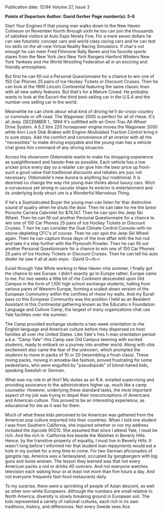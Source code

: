 Publication date: 12/94
Volume 27, Issue 3

**Points of Departure**
**Author: David Gerber**
**Page number(s): 5-6**

Start Your Engines 
If that young man walks down to the New Haven Coliseum on November fourth through sixth he too can join the thousands of satisfied visitors at Auto Expo Ninety Five. For a mere seven dollars he can see futuristic concept cars and world class racing cars and he can test his skills on the all-new Virtual Reality Racing Simulators. If char's not enough he can meer Fred Flinmone Rally Raven and his favorite sports stares from the New York Jers New York Rangers Hanford Whalers New York Yankees and rhe World Wrestling Federation all in an excicing and friendly armosphere. 

But first he can fill out a Personal Quesrionnaire for a chance to win one of 150 Car Phones 25 pairs of Ice Hockey Tickets or Discount Cruises. Then he can look at the 1995 Lincoln Continental featuring the same classic lines with all new safety features. But that's for a Mature Crowd. He probably wants to look at the Escort-the third best-selling car in the U.S.A and the number-one selling car in the world. 

Meanwhile he can chink abour what kind of driving he'll do-cross-country or commute or off-road. The Wagoneer 2000 is perfect for all of rhese. It's all Jeep. 
DECEMBER 1., 1994 
It's outfitted with an Omni-Trac All-Wheel Drive System. A 5.2 litre 220 horsepower engine moves the Wagoneer 2000 while Anri-Lock Disk Brakes with Engine-Modulated Traction Control bring ir to sure stops. Add rhe comfort and convenience of an inrerior with all the "necessities" to make driving enjoyable and the young man has a vehicle chat gives him command of any driving siruacion. 

Across the showroom Oldsmobile wants to make his shopping experience as suaightforward and hassle-free as possible. Each vehicle has a low sricker price every day so a retailer can give him rhe besr price up front-such a good value that traditional discounts and rebates are jusc not necessary. Oldsmobile's new Aurora is anything bur rradirional. It is desrined co change the way rhe young man thinks about luxury cars. Wich a curvaceous yet strong m uscular shape its exrerior is entertainment and its underlying body struct ure is a Wonderful Marvelous Thing. 

If he's a Sophisticated Buyer the young man can listen for thar distinctive sound of qualiry when he shuts the door. Then he can take ho me the laresr Porsche Carrera Cabriolet for $74,147. Then he can spin the Jeep Ski Wheel. Then he can fill out another Personal Questionnaire for a chance to win one of 150 Car Phones 25 pairs of Ice Hockey Tickets or Discount Cruises. T hen he can consider the Dual Climate Control Console-with no ozone-depleting CFC's of course. Then he can spin the Jeep Ski Wheel again. Then he can capture those days of the love affair with the hot rod and take it a step further with the Plymouth Prowler. Then he can fill out another Personal Questionnaire for a chance to win one of 150 Car Phones 25 pairs of Ice Hockey Tickets or Discount Cruises. Then he can tell his auto dealer he saw it all at auto expo. 
-David G~rb~r 

Eurail through Yale 
While working in New Haven chis summer, I finally got the chance to see Europe. I didn't exactly go to Europe rather, Europe came to me. For two weeks a little bit of rhe Continent descended upon Old Campus in the form of 1,100 high school exchange students, hailing from various pares of Wesrern Europe, forming a scaled-down version of the European Communiry within the confines of rhese Ivy walls. And my Eurail pass co this European Community was the position I held as an Resident Assistant in this Continental gathering known as the Educatio n Foundation Language and Culture Camp, the largest of many organizations chat use Yale facilities over rhe summer. 

The Camp provided exchange students a two-week orientation to rhe English language and American culture before rhey dispersed co host families all over rhe United States. Like Yale's fres h man orientation period- a.k.a. "Camp Yale"-this Camp saw Old Campus teeming with excited studenrs, ready to embark on a journey into another world. Along with chis excitement also came the fear of the unknown, which prompted the studenrs to move in packs of 10 or 20 (resembling a frosh class). These roving packs, moving in amoeba-like fashion, proved frustrating for some pedestrians, who were engulfed by "pseudopods" of blond-haired kids, speaking Swedish or German. 

What was my role in all this? My duties as an R.A. entailed supervising and providing assisrance to the administrators higher up, much like a camp counselor. However, underlying these standard tasks, the most important aspect of my job was trying to dispel their misconceptions of Americans and American culture. This proved to be an interesting experience, as educational for me as it was for them. 

Much of what these kids perceived to be American was gathered from the American pop culture imported into their countries. When I told one student I was from Southern California, she inquired whether or nor my address included the zipcode 90210. She assumed that since I attend Yale, I must be rich. And the rich in· California live beside the Walshes in Beverly Hills. Hence, by the transitive property of equality, I must live in Beverly Hills. It wasn't long before I informed her that student loan repayments would eat a hole in my pocket for a long time to come. For two German aficionados of gangsta rap, America was a fantasyland, occupied by gangbangers with big guns and loose women. The lesson they learned was that not every American packs a rod or drinks 40 ouncers. And not everyone watches television each waking hour or at least not more than five hours a day. And not everyone frequents fast-food restaurants daily. 

To my surprise, there were a sprinkling of people of Asian descent, as well as other non-white Europeans. Although the numbers are small relative to North America, diversity is slowly breaking ground in European soil. The kids represented a variety of national cultures, each rich in irs own traditions, history, and differences. Not every Swede sees Ace